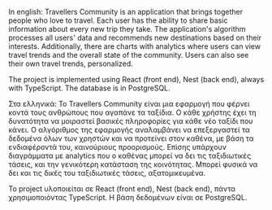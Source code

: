 In english:
Travellers Community is an application that brings together people who love to travel. Each user has the ability to share basic information about every new trip they take. The application's algorithm processes all users' data and recommends new destinations based on their interests. Additionally, there are charts with analytics where users can view travel trends and the overall state of the community. Users can also see their own travel trends, personalized.

The project is implemented using React (front end), Nest (back end), always with TypeScript. The database is in PostgreSQL.




Στα ελληνικά:
Το Travellers Community είναι μια εφαρμογή που φέρνει κοντά τους ανθρώπους που αγαπάνε τα ταξίδια. Ο κάθε χρήστης έχει τη δυνατότητα να μοιραστεί βασικές πληροφορίες για κάθε νέο ταξίδι που κάνει. Ο αλγόριθμος της εφαρμογής αναλαμβάνει να επεξεργαστεί τα δεδομένα όλων των χρηστών και να προτείνει στον καθένα, με βάση τα ενδιαφέροντά του, καινούριους προορισμούς. Επίσης υπάρχουν διαγράμματα με analytics που ο καθένας μπορεί να δει τις ταξιδιωτικές τάσεις, και την γενικότερη κατάσταση της κοινότητας. Μπορεί φυσικά να δει και τις δικές του ταξιδιωτικές τάσεις, αξατομικευμένα.

Το project υλοποιείται σε React (front end), Nest (back end), πάντα χρησιμοποιόντας TypeScript. H βάση δεδομένων είναι σε PostgreSQL. 

